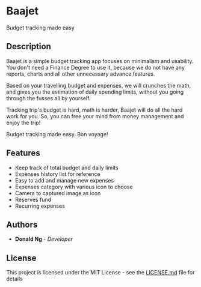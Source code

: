 # Baajet

Budget tracking made easy

## Description

Baajet is a simple budget tracking app focuses on minimalism and usability. You don't need a Finance Degree to use it, because we do not have any reports, charts and all other unnecessary advance features.

Based on your travelling budget and expenses, we will crunches the math, and gives you the estimation of daily spending limits, without you going through the fusses all by yourself.

Tracking trip's budget is hard, math is harder, Baajet will do all the hard work for you. So, you can free your mind from money management and enjoy the trip!

Budget tracking made easy. Bon voyage!

## Features

* Keep track of total budget and daily limits
* Expenses history list for reference
* Easy to add and manage new expenses
* Expenses category with various icon to choose
* Camera to captured image as icon
* Reserves fund
* Recurring expenses

## Authors

* **Donald Ng** - *Developer*

## License

This project is licensed under the MIT License - see the [LICENSE.md](LICENSE.md) file for details
